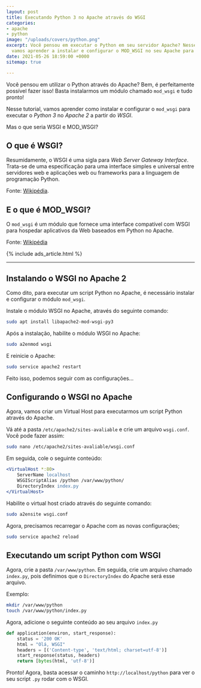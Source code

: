 ```yaml
---
layout: post
title: Executando Python 3 no Apache através do WSGI
categories:
- apache
- python
image: "/uploads/covers/python.png"
excerpt: Você pensou em executar o Python em seu servidor Apache? Nesse tutorial,
  vamos aprender a instalar e configurar o MOD_WSGI no seu Apache para Python 3!
date: 2021-05-26 18:59:00 +0000
sitemap: true

---
```

Você pensou em utilizar o Python através do Apache? Bem, é perfeitamente possível fazer isso! Basta instalarmos um módulo chamado `mod_wsgi` e tudo pronto!

Nesse tutorial, vamos aprender como instalar e configurar o `mod_wsgi` para executar o _Python 3_ no _Apache 2_ a partir do _WSGI_. 

Mas o que seria WSGI e MOD_WSGI?

## O que é WSGI?

Resumidamente, o WSGI é uma sigla para _Web Server Gateway Interface_. Trata-se de uma especificação para uma interface simples e universal entre servidores web e aplicações web ou frameworks para a linguagem de programação Python.

Fonte: [Wikipédia](https://pt.wikipedia.org/wiki/Web_Server_Gateway_Interface).

## E o que é MOD_WSGI?

O `mod_wsgi` é um módulo que fornece uma interface compatível com WSGI para hospedar aplicativos da Web baseados em Python no Apache.

Fonte: [Wikipédia](https://en.wikipedia.org/wiki/Mod_wsgi)

{% include ads_article.html %}

***

## Instalando o WSGI no Apache 2

Como dito, para executar um script Python no Apache, é necessário instalar e configurar o módulo `mod_wsgi`.

Instale o módulo WSGI no Apache, através do seguinte comando:

```sh
sudo apt install libapache2-mod-wsgi-py3
```

Após a instalação, habilite o módulo WSGI no Apache:

```bash
sudo a2enmod wsgi
```

E reinicie o Apache:

```bash
sudo service apache2 restart
```

Feito isso, podemos seguir com as configurações...

## Configurando o WSGI no Apache

Agora, vamos criar um Virtual Host para executarmos um script Python através do Apache.

Vá até a pasta `/etc/apache2/sites-avaliable` e crie um arquivo `wsgi.conf`.
Você pode fazer assim:

```bash
sudo nano /etc/apache2/sites-avaliable/wsgi.conf
```

Em seguida, cole o seguinte conteúdo:

```apache
<VirtualHost *:80>
    ServerName localhost
    WSGIScriptAlias /python /var/www/python/
    DirectoryIndex index.py
</VirtualHost>
```

Habilite o virtual host criado através do seguinte comando:

```bash
sudo a2ensite wsgi.conf
```

Agora, precisamos recarregar o Apache com as novas configurações;

```bash
sudo service apache2 reload
```

## Executando um script Python com WSGI

Agora, crie a pasta `/var/www/python`. Em seguida, crie um arquivo chamado `index.py`, pois definimos que o `DirectoryIndex` do Apache será esse arquivo.

Exemplo:

```bash
mkdir /var/www/python
touch /var/www/python/index.py
```

Agora, adicione o seguinte conteúdo ao seu arquivo `index.py`

```python
def application(environ, start_response):
    status = '200 OK'
    html = "Olá, WSGI"
    headers = [('Content-type', 'text/html; charset=utf-8')]
    start_response(status, headers)
    return [bytes(html, 'utf-8')]
```

Pronto! Agora, basta acessar o caminho `http://localhost/python` para ver o seu script `.py` rodar com o WSGI.